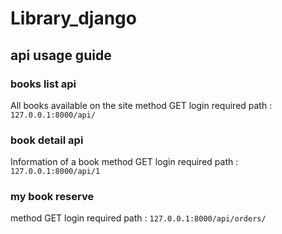 # Library_django

## api usage guide

### books list api

All books available on the site
method GET
login required
path : 
  ```127.0.0.1:8000/api/```


### book detail api

Information of a book
method GET
login required
path : 
  ```127.0.0.1:8000/api/1```



### my book reserve

method GET
login required
path : 
  ```127.0.0.1:8000/api/orders/```




